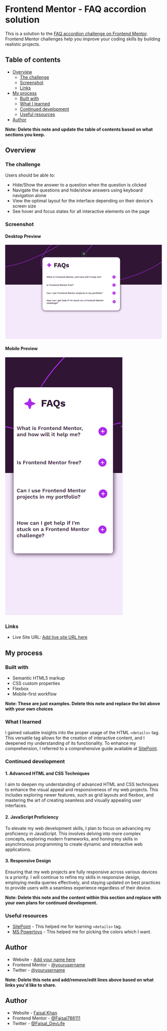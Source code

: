 # Frontend Mentor - FAQ accordion solution

This is a solution to the [FAQ accordion challenge on Frontend Mentor](https://www.frontendmentor.io/challenges/faq-accordion-wyfFdeBwBz). Frontend Mentor challenges help you improve your coding skills by building realistic projects. 

## Table of contents

- [Overview](#overview)
  - [The challenge](#the-challenge)
  - [Screenshot](#screenshot)
  - [Links](#links)
- [My process](#my-process)
  - [Built with](#built-with)
  - [What I learned](#what-i-learned)
  - [Continued development](#continued-development)
  - [Useful resources](#useful-resources)
- [Author](#author)

**Note: Delete this note and update the table of contents based on what sections you keep.**

## Overview

### The challenge

Users should be able to:

- Hide/Show the answer to a question when the question is clicked
- Navigate the questions and hide/show answers using keyboard navigation alone
- View the optimal layout for the interface depending on their device's screen size
- See hover and focus states for all interactive elements on the page

### Screenshot
#### Desktop Preview 
![alt text](assets/image.png)

#### Mobile Preview

![alt text](assets/image-1.png)

### Links

- Live Site URL: [Add live site URL here](https://your-live-site-url.com)

## My process

### Built with

- Semantic HTML5 markup
- CSS custom properties
- Flexbox
- Mobile-first workflow

**Note: These are just examples. Delete this note and replace the list above with your own choices**

### What I learned


I gained valuable insights into the proper usage of the HTML `<details>` tag. This versatile tag allows for the creation of interactive content, and I deepened my understanding of its functionality. To enhance my comprehension, I referred to a comprehensive guide available at [SitePoint](https://www.sitepoint.com/style-html-details-element/).


### Continued development

#### 1. **Advanced HTML and CSS Techniques**

I aim to deepen my understanding of advanced HTML and CSS techniques to enhance the visual appeal and responsiveness of my web projects. This includes exploring newer features, such as grid layouts and flexbox, and mastering the art of creating seamless and visually appealing user interfaces.

#### 2. **JavaScript Proficiency**

To elevate my web development skills, I plan to focus on advancing my proficiency in JavaScript. This involves delving into more complex concepts, exploring modern frameworks, and honing my skills in asynchronous programming to create dynamic and interactive web applications.

#### 3. **Responsive Design**

Ensuring that my web projects are fully responsive across various devices is a priority. I will continue to refine my skills in responsive design, employing media queries effectively, and staying updated on best practices to provide users with a seamless experience regardless of their device.


**Note: Delete this note and the content within this section and replace with your own plans for continued development.**

### Useful resources

- [SitePoint](https://www.sitepoint.com/style-html-details-element/) - This helped me for learning `<details>` tag.
- [MS Powertoys](https://learn.microsoft.com/en-us/windows/powertoys/) - This helped me for picking the colors which I want. 
## Author

- Website - [Add your name here](https://www.your-site.com)
- Frontend Mentor - [@yourusername](https://www.frontendmentor.io/profile/yourusername)
- Twitter - [@yourusername](https://www.twitter.com/yourusername)

**Note: Delete this note and add/remove/edit lines above based on what links you'd like to share.**

## Author

- Website - [Faisal Khan](https://faisal786111.github.io/Grid-system/)
- Frontend Mentor - [@Faisal786111](https://www.frontendmentor.io/profile/Faisal786111)
- Twitter - [@Faisal_DevLife](https://twitter.com/Faisal_DevLife)
